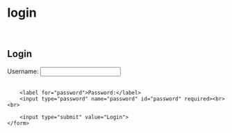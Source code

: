 # login
</br>
<!DOCTYPE html>
<html>
<head>
    <title>Form Login</title>
</head>
<body>
    <h2>Login</h2>
    <form action="proses_login.php" method="post">
        <label for="username">Username:</label>
        <input type="text" name="username" id="username" required><br><br>

        <label for="password">Password:</label>
        <input type="password" name="password" id="password" required><br><br>

        <input type="submit" value="Login">
    </form>
</body>
</html>
